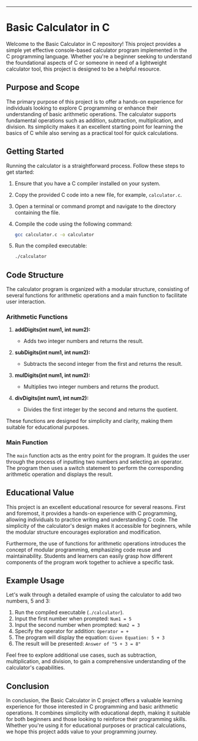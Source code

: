 ---

# Basic Calculator in C

Welcome to the Basic Calculator in C repository! This project provides a simple yet effective console-based calculator program implemented in the C programming language. Whether you're a beginner seeking to understand the foundational aspects of C or someone in need of a lightweight calculator tool, this project is designed to be a helpful resource.

## Purpose and Scope

The primary purpose of this project is to offer a hands-on experience for individuals looking to explore C programming or enhance their understanding of basic arithmetic operations. The calculator supports fundamental operations such as addition, subtraction, multiplication, and division. Its simplicity makes it an excellent starting point for learning the basics of C while also serving as a practical tool for quick calculations.

## Getting Started

Running the calculator is a straightforward process. Follow these steps to get started:

1. Ensure that you have a C compiler installed on your system.
2. Copy the provided C code into a new file, for example, `calculator.c`.
3. Open a terminal or command prompt and navigate to the directory containing the file.
4. Compile the code using the following command:

    ```bash
    gcc calculator.c -o calculator
    ```

5. Run the compiled executable:

    ```bash
    ./calculator
    ```

## Code Structure

The calculator program is organized with a modular structure, consisting of several functions for arithmetic operations and a main function to facilitate user interaction.

### Arithmetic Functions

1. **addDigits(int num1, int num2):**
   - Adds two integer numbers and returns the result.

2. **subDigits(int num1, int num2):**
   - Subtracts the second integer from the first and returns the result.

3. **mulDigits(int num1, int num2):**
   - Multiplies two integer numbers and returns the product.

4. **divDigits(int num1, int num2):**
   - Divides the first integer by the second and returns the quotient.

These functions are designed for simplicity and clarity, making them suitable for educational purposes.

### Main Function

The `main` function acts as the entry point for the program. It guides the user through the process of inputting two numbers and selecting an operator. The program then uses a switch statement to perform the corresponding arithmetic operation and displays the result.

## Educational Value

This project is an excellent educational resource for several reasons. First and foremost, it provides a hands-on experience with C programming, allowing individuals to practice writing and understanding C code. The simplicity of the calculator's design makes it accessible for beginners, while the modular structure encourages exploration and modification.

Furthermore, the use of functions for arithmetic operations introduces the concept of modular programming, emphasizing code reuse and maintainability. Students and learners can easily grasp how different components of the program work together to achieve a specific task.

## Example Usage

Let's walk through a detailed example of using the calculator to add two numbers, 5 and 3:

1. Run the compiled executable (`./calculator`).
2. Input the first number when prompted: `Num1 = 5`
3. Input the second number when prompted: `Num2 = 3`
4. Specify the operator for addition: `Operator = +`
5. The program will display the equation: `Given Equation: 5 + 3`
6. The result will be presented: `Answer of "5 + 3 = 8"`

Feel free to explore additional use cases, such as subtraction, multiplication, and division, to gain a comprehensive understanding of the calculator's capabilities.

## Conclusion

In conclusion, the Basic Calculator in C project offers a valuable learning experience for those interested in C programming and basic arithmetic operations. It combines simplicity with educational depth, making it suitable for both beginners and those looking to reinforce their programming skills. Whether you're using it for educational purposes or practical calculations, we hope this project adds value to your programming journey.

